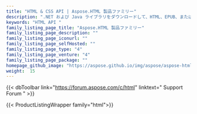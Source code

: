 ```yaml
---
title: "HTML & CSS API | Aspose.HTML 製品ファミリー"
description: ".NET および Java ライブラリをダウンロードして、HTML、EPUB、または MHTML を読み取ります。 PDF、画像、マークダウン、MHTML を編集またはレンダリングします。 HTML、EPUB をマージするか、HTML、XHTML、MHTML、EPUB、SVG ファイルからテキストと画像を抽出します。"
keywords: "HTML API "
family_listing_page_title: "Aspose.HTML 製品ファミリー"
family_listing_page_description: ""
family_listing_page_iconurl: ""
family_listing_page_selfHosted: ""
family_listing_page_type: "4"
family_listing_page_venture: "4"
family_listing_page_package: ""
homepage_github_image: "https://aspose.github.io/img/aspose/aspose-html.png"
weight:  15
---
```


{{< dbToolbar link="https://forum.aspose.com/c/html" linktext=" Support Forum " >}}

{{< ProductListingWrapper family="html">}}

